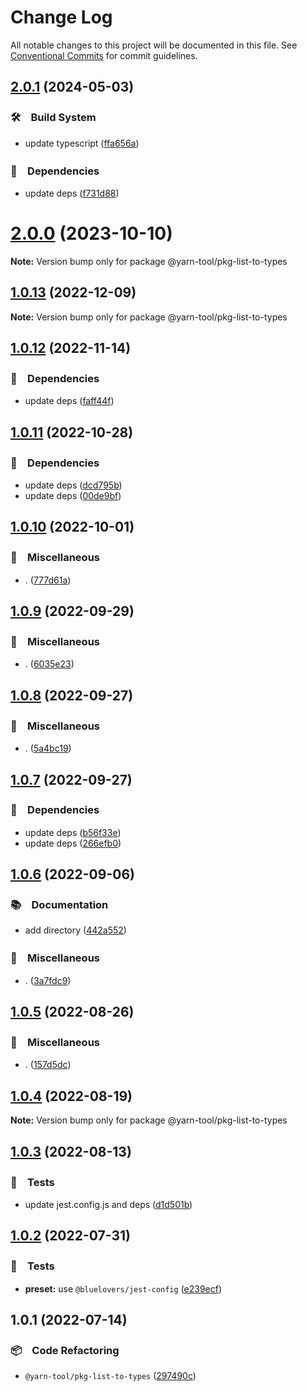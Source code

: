 # Change Log

All notable changes to this project will be documented in this file.
See [Conventional Commits](https://conventionalcommits.org) for commit guidelines.

## [2.0.1](https://github.com/bluelovers/ws-yarn-workspaces/compare/@yarn-tool/pkg-list-to-types@2.0.0...@yarn-tool/pkg-list-to-types@2.0.1) (2024-05-03)



### 🛠　Build System

* update typescript ([ffa656a](https://github.com/bluelovers/ws-yarn-workspaces/commit/ffa656aefe53966db445d52234eb0efe4651e3dd))


### 📌　Dependencies

* update deps ([f731d88](https://github.com/bluelovers/ws-yarn-workspaces/commit/f731d88db6e63d180e2db2e493beb42e84eb8e16))



# [2.0.0](https://github.com/bluelovers/ws-yarn-workspaces/compare/@yarn-tool/pkg-list-to-types@1.0.13...@yarn-tool/pkg-list-to-types@2.0.0) (2023-10-10)

**Note:** Version bump only for package @yarn-tool/pkg-list-to-types





## [1.0.13](https://github.com/bluelovers/ws-yarn-workspaces/compare/@yarn-tool/pkg-list-to-types@1.0.12...@yarn-tool/pkg-list-to-types@1.0.13) (2022-12-09)

**Note:** Version bump only for package @yarn-tool/pkg-list-to-types





## [1.0.12](https://github.com/bluelovers/ws-yarn-workspaces/compare/@yarn-tool/pkg-list-to-types@1.0.11...@yarn-tool/pkg-list-to-types@1.0.12) (2022-11-14)



### 📌　Dependencies

* update deps ([faff44f](https://github.com/bluelovers/ws-yarn-workspaces/commit/faff44f1f5ad5066c747ea8d5d66fa10049c17fe))



## [1.0.11](https://github.com/bluelovers/ws-yarn-workspaces/compare/@yarn-tool/pkg-list-to-types@1.0.10...@yarn-tool/pkg-list-to-types@1.0.11) (2022-10-28)



### 📌　Dependencies

* update deps ([dcd795b](https://github.com/bluelovers/ws-yarn-workspaces/commit/dcd795b251e73ffdbade2a4086f360241cb4cb03))
* update deps ([00de9bf](https://github.com/bluelovers/ws-yarn-workspaces/commit/00de9bf62a49f5de21e60c6a120fc4d3e6e058e3))



## [1.0.10](https://github.com/bluelovers/ws-yarn-workspaces/compare/@yarn-tool/pkg-list-to-types@1.0.9...@yarn-tool/pkg-list-to-types@1.0.10) (2022-10-01)



### 🔖　Miscellaneous

* . ([777d61a](https://github.com/bluelovers/ws-yarn-workspaces/commit/777d61af255146b2b1b1f364587c36a0f5bfc00c))



## [1.0.9](https://github.com/bluelovers/ws-yarn-workspaces/compare/@yarn-tool/pkg-list-to-types@1.0.8...@yarn-tool/pkg-list-to-types@1.0.9) (2022-09-29)



### 🔖　Miscellaneous

* . ([6035e23](https://github.com/bluelovers/ws-yarn-workspaces/commit/6035e2399f4f5a5f5e5ac56309b6dc37ffe91389))



## [1.0.8](https://github.com/bluelovers/ws-yarn-workspaces/compare/@yarn-tool/pkg-list-to-types@1.0.7...@yarn-tool/pkg-list-to-types@1.0.8) (2022-09-27)



### 🔖　Miscellaneous

* . ([5a4bc19](https://github.com/bluelovers/ws-yarn-workspaces/commit/5a4bc19a0a279a49e752d776279165e14c402427))



## [1.0.7](https://github.com/bluelovers/ws-yarn-workspaces/compare/@yarn-tool/pkg-list-to-types@1.0.6...@yarn-tool/pkg-list-to-types@1.0.7) (2022-09-27)



### 📌　Dependencies

* update deps ([b56f33e](https://github.com/bluelovers/ws-yarn-workspaces/commit/b56f33eaffc42cd0fa0b0d5f0641e7dca56857d4))
* update deps ([266efb0](https://github.com/bluelovers/ws-yarn-workspaces/commit/266efb0683a5849490baa5ee93316ef0699e67ca))



## [1.0.6](https://github.com/bluelovers/ws-yarn-workspaces/compare/@yarn-tool/pkg-list-to-types@1.0.5...@yarn-tool/pkg-list-to-types@1.0.6) (2022-09-06)



### 📚　Documentation

* add directory ([442a552](https://github.com/bluelovers/ws-yarn-workspaces/commit/442a55232619f7fe2b9bad6f8eccfffc4f8f47d2))


### 🔖　Miscellaneous

* . ([3a7fdc9](https://github.com/bluelovers/ws-yarn-workspaces/commit/3a7fdc924ada93b1d0ac0160f8d77e46ff060588))



## [1.0.5](https://github.com/bluelovers/ws-yarn-workspaces/compare/@yarn-tool/pkg-list-to-types@1.0.4...@yarn-tool/pkg-list-to-types@1.0.5) (2022-08-26)



### 🔖　Miscellaneous

* . ([157d5dc](https://github.com/bluelovers/ws-yarn-workspaces/commit/157d5dc8959261d9326f6e633987182898ae9670))



## [1.0.4](https://github.com/bluelovers/ws-yarn-workspaces/compare/@yarn-tool/pkg-list-to-types@1.0.3...@yarn-tool/pkg-list-to-types@1.0.4) (2022-08-19)

**Note:** Version bump only for package @yarn-tool/pkg-list-to-types





## [1.0.3](https://github.com/bluelovers/ws-yarn-workspaces/compare/@yarn-tool/pkg-list-to-types@1.0.2...@yarn-tool/pkg-list-to-types@1.0.3) (2022-08-13)


### 🚨　Tests

* update jest.config.js and deps ([d1d501b](https://github.com/bluelovers/ws-yarn-workspaces/commit/d1d501ba059130bd8f90e6eaa266084110698011))





## [1.0.2](https://github.com/bluelovers/ws-yarn-workspaces/compare/@yarn-tool/pkg-list-to-types@1.0.1...@yarn-tool/pkg-list-to-types@1.0.2) (2022-07-31)


### 🚨　Tests

* **preset:** use `@bluelovers/jest-config` ([e239ecf](https://github.com/bluelovers/ws-yarn-workspaces/commit/e239ecf606d82930c6036ec1241bf3b4a1095423))





## 1.0.1 (2022-07-14)


### 📦　Code Refactoring

* `@yarn-tool/pkg-list-to-types` ([297490c](https://github.com/bluelovers/ws-yarn-workspaces/commit/297490c37fa2f2cacee5f15ce2d5805f8bffd3f2))
